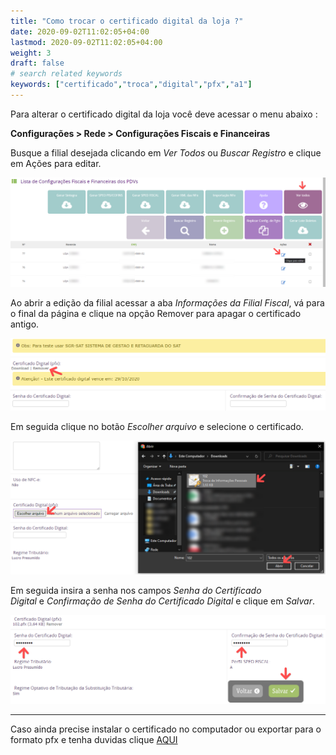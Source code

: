 ```yaml
---
title: "Como trocar o certificado digital da loja ?"
date: 2020-09-02T11:02:05+04:00
lastmod: 2020-09-02T11:02:05+04:00
weight: 3
draft: false
# search related keywords
keywords: ["certificado","troca","digital","pfx","a1"]
---
```


Para alterar o certificado digital da loja você deve acessar o menu abaixo :

__Configurações > Rede > Configurações Fiscais e Financeiras__

 Busque a filial desejada clicando em _Ver Todos_ ou _Buscar Registro_ e clique em Ações para editar.

![image example](config1.png "Ver Todos")

Ao abrir a edição da filial acessar a aba _Informações da Filial Fiscal_, vá para o final da página e clique na opção Remover para apagar o certificado antigo.

![image example](remover.png "Remoção")

Em seguida clique no botão _Escolher arquivo_ e selecione o certificado.

![image example](escolha.png "Escolha do Certificado")

Em seguida insira a senha nos campos _Senha do Certificado Digital_ e _Confirmação de Senha do Certificado Digital_ e clique em _Salvar_.

![image example](senha.png "Senha Certificado")
___
Caso ainda precise instalar o certificado no computador ou exportar para o formato pfx e tenha duvidas clique [AQUI](https://before.atlassian.net/wiki/spaces/SYSCOR/pages/609386515/Certificado+Digital+-+Procedimentos)
